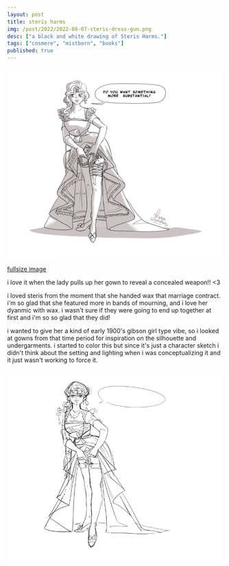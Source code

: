 ```yaml
---
layout: post
title: steris harms
img: /post/2022/2022-08-07-steris-dress-gun.png
desc: ["a black and white drawing of Steris Harms."]
tags: ["cosmere", "mistborn", "books"]
published: true
---
```


![a black and white drawing of steris harms wearing an edwardian gown. she is pulling up her skirts to reveal a revolver taped to her thigh, blushing, and saying "Do you want something more substantial?"](/assets/img/post/2022/2022-08-07-steris-dress-gun.png)

[fullsize image](/assets/img/post/2022/2022-08-07-steris-dress-gun.png)

i love it when the lady pulls up her gown to reveal a concealed weapon!! <3

i loved steris from the moment that she handed wax that marriage contract. i'm so glad that she featured more in bands of mourning, and i love her dyanmic with wax. i wasn't sure if they were going to end up together at first and i'm so so glad that they did!

i wanted to give her a kind of early 1900's gibson girl type vibe, so i looked at gowns from that time period for inspiration on the silhouette and undergarments. i started to color this but since it's just a character sketch i didn't think about the setting and lighting when i was conceptualizing it and it just wasn't working to force it.

![a sketch of the final image](/assets/img/post/2022/2022-08-07-steris-dress-gun-sketch.png)
